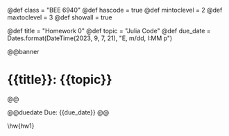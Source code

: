 @def class = "BEE 6940"
@def hascode = true
@def mintoclevel = 2
@def maxtoclevel = 3
@def showall = true

@def title = "Homework 0"
@def topic = "Julia Code"
@def due_date = Dates.format(DateTime(2023, 9, 7, 21), "E, m/dd, I:MM p")

@@banner
# {{title}}: {{topic}}
@@

@@duedate Due: {{due_date}} @@

\hw{hw1}

